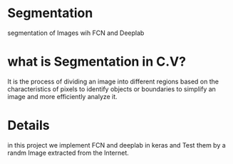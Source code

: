 # Segmentation
segmentation of Images wih FCN and Deeplab

# what is Segmentation in C.V?
It is the process of dividing an image into different regions based on the characteristics of pixels to identify objects or boundaries to simplify an image and more efficiently analyze it.

# Details
in this project we implement FCN and deeplab in keras and Test them by a randm Image extracted from the Internet.
